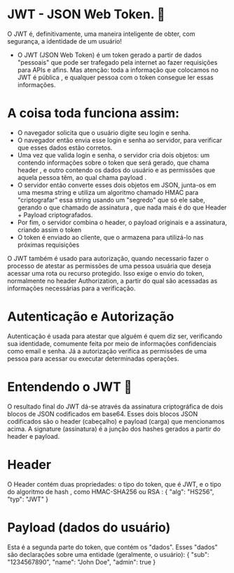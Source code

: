 # JWT - JSON Web Token. 🔐
O JWT é, definitivamente, uma maneira inteligente de obter, com segurança, a identidade de um usuário!
* O JWT (JSON Web Token) é um token gerado a partir de dados "pessoais" que pode ser trafegado pela internet ao fazer requisições para APIs e afins. Mas atenção: toda a informação que colocamos no JWT é pública , e qualquer pessoa com o token consegue ler essas informações.

# A coisa toda funciona assim:

* O navegador solicita que o usuário digite seu login e senha.
* O navegador então envia esse login e senha ao servidor, para verificar que esses dados estão corretos.
* Uma vez que valida login e senha, o servidor cria dois objetos: um contendo informações sobre o token que será gerado, que chama header , e outro contendo os dados do usuário e as permissões que aquela pessoa têm, ao qual chama payload .
* O servidor então converte esses dois objetos em JSON, junta-os em uma mesma string e utiliza um algoritmo chamado HMAC para "criptografar" essa string usando um "segredo" que só ele sabe, gerando o que chamado de assinatura , que nada mais é do que Header + Payload criptografados.
* Por fim, o servidor combina o header, o payload originais e a assinatura, criando assim o token
* O token é enviado ao cliente, que o armazena para utilizá-lo nas próximas requisições

O JWT também é usado para autorização, quando necessario fazer o processo de atestar as permissões de uma pessoa usuária que deseja acessar uma rota ou recurso protegido. Isso exige o envio do token, normalmente no header Authorization, a partir do qual são acessadas as informações necessárias para a verificação.

# Autenticação e Autorização
Autenticação é usada para atestar que alguém é quem diz ser, verificando sua identidade, comumente feita por meio de informações confidenciais como email e senha. Já a autorização verifica as permissões de uma pessoa para acessar ou executar determinadas operações.

# Entendendo o JWT 🔧

O resultado final do JWT dá-se através da assinatura criptográfica de dois blocos de JSON codificados em base64. Esses dois blocos JSON codificados são o header (cabeçalho) e payload (carga) que mencionamos acima. A signature (assinatura) é a junção dos hashes gerados a partir do header e payload.

# Header
O Header contém duas propriedades: o tipo do token, que é JWT, e o tipo do algoritmo de hash , como HMAC-SHA256 ou RSA :
  {
    "alg": "HS256",
    "typ": "JWT"
  }

# Payload (dados do usuário)
Esta é a segunda parte do token, que contém os "dados". Esses "dados" são declarações sobre uma entidade (geralmente, o usuário):
  {
    "sub": "1234567890",
    "name": "John Doe",
    "admin": true
  }